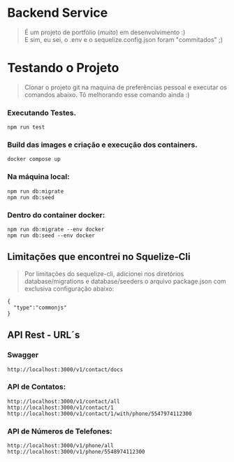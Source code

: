 # Backend Service

> É um projeto de portfólio (*muito*) em desenvolvimento :)  
> E sim, eu sei, o .env e o sequelize.config.json foram "commitados" ;)

# Testando o Projeto

> Clonar o projeto git na maquina de preferências pessoal e executar os comandos abaixo. Tô melhorando esse comando ainda :)

### Executando Testes.
```
npm run test
```

### Build das images e criação e execução dos containers.
```
docker compose up
```

### Na máquina local:
```
npm run db:migrate
npm run db:seed
```

### Dentro do container docker:
```
npm run db:migrate --env docker
npm run db:seed --env docker
```

## Limitações que encontrei no Squelize-Cli

> Por limitações do sequelize-cli, adicionei nos diretórios database/migrations e database/seeders o arquivo package.json com exclusiva configuração abaixo:
```
{
  "type":"commonjs"
}
```

## API Rest - URL´s

### Swagger

```
http://localhost:3000/v1/contact/docs
```

### API de Contatos:

```
http://localhost:3000/v1/contact/all
http://localhost:3000/v1/contact/1
http://localhost:3000/v1/contact/1/with/phone/5547974112300
```  

### API de Números de Telefones:

```  
http://localhost:3000/v1/phone/all  
http://localhost:3000/v1/phone/5548974112300  
```
